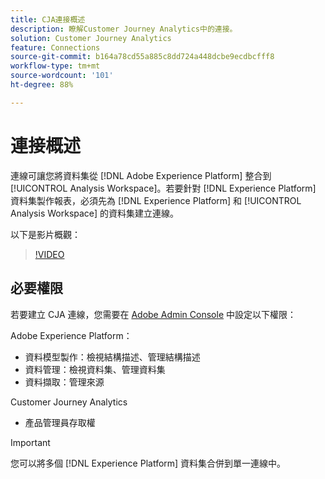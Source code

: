 ```yaml
---
title: CJA連接概述
description: 瞭解Customer Journey Analytics中的連接。
solution: Customer Journey Analytics
feature: Connections
source-git-commit: b164a78cd55a885c8dd724a448dcbe9ecdbcfff8
workflow-type: tm+mt
source-wordcount: '101'
ht-degree: 88%

---
```



# 連接概述

連線可讓您將資料集從 [!DNL Adobe Experience Platform] 整合到 [!UICONTROL Analysis Workspace]。若要針對 [!DNL Experience Platform] 資料集製作報表，必須先為 [!DNL Experience Platform] 和 [!UICONTROL Analysis Workspace] 的資料集建立連線。

以下是影片概觀：

>[!VIDEO](https://video.tv.adobe.com/v/35111/?quality=12&learn=on)

## 必要權限

若要建立 CJA 連線，您需要在 [Adobe Admin Console](https://helpx.adobe.com/tw/enterprise/admin-guide.html/enterprise/using/manage-permissions-and-roles.ug.html) 中設定以下權限：

Adobe Experience Platform：
* 資料模型製作：檢視結構描述、管理結構描述
* 資料管理：檢視資料集、管理資料集
* 資料擷取：管理來源

Customer Journey Analytics
* 產品管理員存取權

>[!IMPORTANT]
>
>您可以將多個 [!DNL Experience Platform] 資料集合併到單一連線中。


